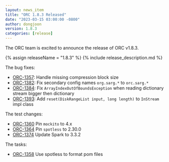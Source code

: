 ```yaml
---
layout: news_item
title: "ORC 1.8.3 Released"
date: "2023-03-15 03:00:00 -0800"
author: dongjoon
version: 1.8.3
categories: [release]
---
```


The ORC team is excited to announce the release of ORC v1.8.3.

{% assign releaseName = "1.8.3" %}
{% include release_description.md %}

The bug fixes:
- [ORC-1357]({{site.jira}}/ORC-1357): Handle missing compression block size
- [ORC-1382]({{site.jira}}/ORC-1382): Fix secondary config names `org.sarg.*` to `orc.sarg.*`
- [ORC-1384]({{site.jira}}/ORC-1384): Fix `ArrayIndexOutOfBoundsException` when reading dictionary stream bigger then dictionary
- [ORC-1393]({{site.jira}}/ORC-1393): Add `reset(DiskRangeList input, long length)` to `InStream` impl class

The test changes:
- [ORC-1360]({{site.jira}}/ORC-1360) Pin `mockito` to 4.x
- [ORC-1364]({{site.jira}}/ORC-1364) Pin `spotless` to 2.30.0
- [ORC-1374]({{site.jira}}/ORC-1323) Update Spark to 3.3.2

The tasks:
- [ORC-1358]({{site.jira}}/ORC-1358) Use spotless to format pom files
